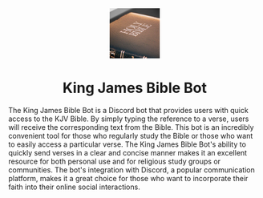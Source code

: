 <div align="center">
    <img src="./README/icon.png" width="100"/>
    <h1>King James Bible Bot</h1>
</div>
The King James Bible Bot is a Discord bot that provides users with quick access to the KJV Bible. By simply typing the reference to a verse, users will receive the corresponding text from the Bible. This bot is an incredibly convenient tool for those who regularly study the Bible or those who want to easily access a particular verse. The King James Bible Bot's ability to quickly send verses in a clear and concise manner makes it an excellent resource for both personal use and for religious study groups or communities. The bot's integration with Discord, a popular communication platform, makes it a great choice for those who want to incorporate their faith into their online social interactions.